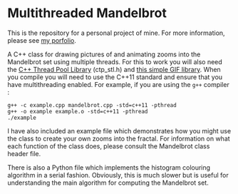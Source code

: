 # Multithreaded Mandelbrot

This is the repository for a personal project of mine. For more information, please see [my porfolio](https://tomchaplin.github.io/portfolio).

A C++ class for drawing pictures of and animating zooms into the Mandelbrot set using multiple threads. For this to work you will also need the [C++ Thread Pool Library](https://github.com/vit-vit/CTPL) (ctp_stl.h) and [this simple GIF library](https://github.com/ginsweater/gif-h). When you compile you will need to use the C++11 standard and ensure that you have multithreading enabled. For example, if you are using the <code>g++</code> compiler :

```
g++ -c example.cpp mandelbrot.cpp -std=c++11 -pthread
g++ -o example example.o -std=c++11 -pthread
./example
```

I have also included an example file which demonstrates how you might use the class to create your own zooms into the fractal. For information on what each function of the class does, please consult the Mandelbrot class header file.

There is also a Python file which implements the histogram colouring algorithm in a serial fashion. Obviously, this is much slower but is useful for understanding the main algorithm for computing the Mandelbrot set.
